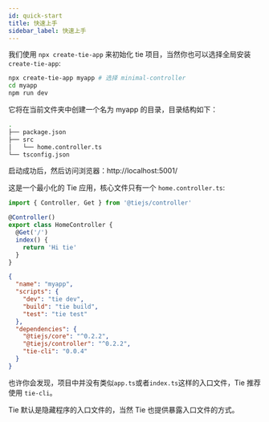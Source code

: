 ```yaml
---
id: quick-start
title: 快速上手
sidebar_label: 快速上手
---
```


我们使用 `npx create-tie-app` 来初始化 tie 项目，当然你也可以选择全局安装 `create-tie-app`:

```bash
npx create-tie-app myapp # 选择 minimal-controller
cd myapp
npm run dev
```

它将在当前文件夹中创建一个名为 myapp 的目录，目录结构如下：

```bash
.
├── package.json
├── src
│   └── home.controller.ts
└── tsconfig.json
```

启动成功后，然后访问浏览器：http://localhost:5001/

这是一个最小化的 Tie 应用，核心文件只有一个 `home.controller.ts`:

<!--DOCUSAURUS_CODE_TABS-->
<!--home.controller.ts-->

```js
import { Controller, Get } from '@tiejs/controller'

@Controller()
export class HomeController {
  @Get('/')
  index() {
    return 'Hi tie'
  }
}
```

<!--package.json-->

```json
{
  "name": "myapp",
  "scripts": {
    "dev": "tie dev",
    "build": "tie build",
    "test": "tie test"
  },
  "dependencies": {
    "@tiejs/core": "^0.2.2",
    "@tiejs/controller": "^0.2.2",
    "tie-cli": "0.0.4"
  }
}
```

<!--END_DOCUSAURUS_CODE_TABS-->

也许你会发现，项目中并没有类似`app.ts`或者`index.ts`这样的入口文件，Tie 推荐使用 `tie-cli`。

Tie 默认是隐藏程序的入口文件的，当然 Tie 也提供暴露入口文件的方式。
